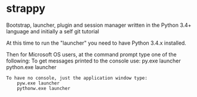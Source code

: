 strappy
=======

Bootstrap, launcher, plugin and session manager written in the Python 3.4+ language and initially a self git tutorial

At this time to run the "launcher" you need to have Python 3.4.x installed.

Then for Microsoft OS users, at the command prompt type one of the following:
	To get messages printed to the console use:
		py.exe launcher
		python.exe launcher

	To have no console, just the application window type:
		pyw.exe launcher
		pythonw.exe launcher
